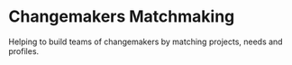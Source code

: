 # Changemakers Matchmaking

Helping to build teams of changemakers by matching projects, needs and profiles.



